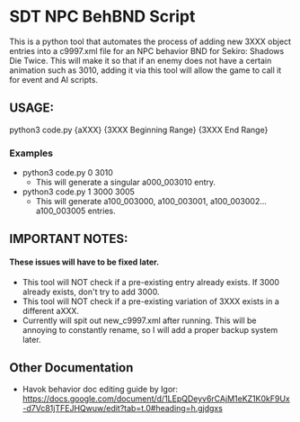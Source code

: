 # SDT NPC BehBND Script 
This is a python tool that automates the process of adding new 3XXX object entries into a c9997.xml file for an NPC behavior BND for Sekiro: Shadows Die Twice.
This will make it so that if an enemy does not have a certain animation such as 3010, adding it via this tool will allow the game to call it for event and AI scripts.
## USAGE:

python3 code.py {aXXX} {3XXX Beginning Range} {3XXX End Range}

### Examples

- python3 code.py 0 3010
  - This will generate a singular a000_003010 entry.
- python3 code.py 1 3000 3005
  - This will generate a100_003000, a100_003001, a100_003002... a100_003005 entries.

## IMPORTANT NOTES:
#### These issues will have to be fixed later.
- This tool will NOT check if a pre-existing entry already exists. If 3000 already exists, don't try to add 3000.
- This tool will NOT check if a pre-existing variation of 3XXX exists in a different aXXX.
- Currently will spit out new_c9997.xml after running. This will be annoying to constantly rename, so I will add a proper backup system later.

## Other Documentation
- Havok behavior doc editing guide by Igor: https://docs.google.com/document/d/1LEpQDeyv6rCAjM1eKZ1K0kF9Ux-d7Vc81jTFEJHQwuw/edit?tab=t.0#heading=h.gjdgxs